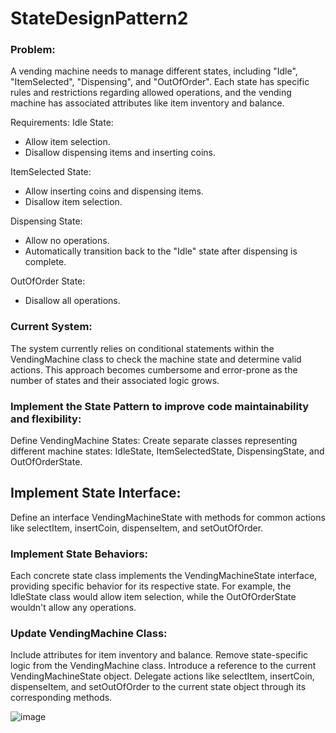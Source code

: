 # StateDesignPattern2

### Problem:
A vending machine needs to manage different states, including "Idle", "ItemSelected", "Dispensing", and "OutOfOrder". Each state has specific rules and restrictions regarding allowed operations, and the vending machine has associated attributes like item inventory and balance.

Requirements:
Idle State:
- Allow item selection.
- Disallow dispensing items and inserting coins.

ItemSelected State:
- Allow inserting coins and dispensing items.
- Disallow item selection.

Dispensing State:
- Allow no operations.
- Automatically transition back to the "Idle" state after dispensing is complete.

OutOfOrder State:
- Disallow all operations.

### Current System: 
The system currently relies on conditional statements within the VendingMachine class to check the machine state and determine valid actions. This approach becomes cumbersome and error-prone as the number of states and their associated logic grows.

### Implement the State Pattern to improve code maintainability and flexibility:
Define VendingMachine States: 
Create separate classes representing different machine states: IdleState, ItemSelectedState, DispensingState, and OutOfOrderState.

## Implement State Interface: 
Define an interface VendingMachineState with methods for common actions like selectItem, insertCoin, dispenseItem, and setOutOfOrder.

### Implement State Behaviors: 
Each concrete state class implements the VendingMachineState interface, providing specific behavior for its respective state. For example, the IdleState class would allow item selection, while the OutOfOrderState wouldn't allow any operations.

### Update VendingMachine Class:
Include attributes for item inventory and balance.
Remove state-specific logic from the VendingMachine class.
Introduce a reference to the current VendingMachineState object.
Delegate actions like selectItem, insertCoin, dispenseItem, and setOutOfOrder to the current state object through its corresponding methods.

![image](https://github.com/user-attachments/assets/9c338e8d-d82a-4b99-9040-55f1168e0371)

